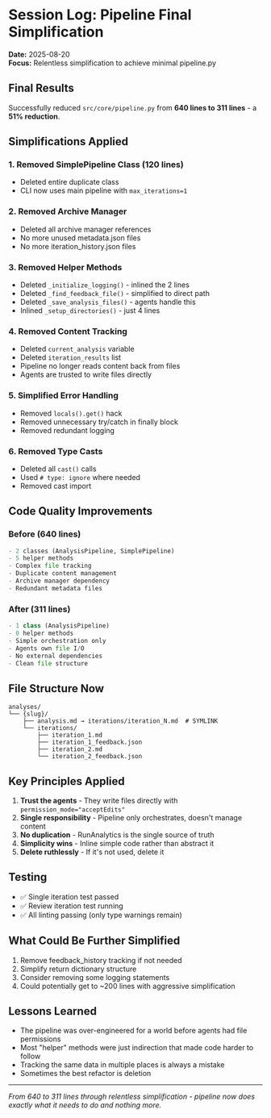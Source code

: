 # Session Log: Pipeline Final Simplification

**Date:** 2025-08-20  
**Focus:** Relentless simplification to achieve minimal pipeline.py

## Final Results

Successfully reduced `src/core/pipeline.py` from **640 lines to 311 lines** - a **51% reduction**.

## Simplifications Applied

### 1. Removed SimplePipeline Class (120 lines)

- Deleted entire duplicate class
- CLI now uses main pipeline with `max_iterations=1`

### 2. Removed Archive Manager

- Deleted all archive manager references
- No more unused metadata.json files
- No more iteration_history.json files

### 3. Removed Helper Methods

- Deleted `_initialize_logging()` - inlined the 2 lines
- Deleted `_find_feedback_file()` - simplified to direct path
- Deleted `_save_analysis_files()` - agents handle this
- Inlined `_setup_directories()` - just 4 lines

### 4. Removed Content Tracking

- Deleted `current_analysis` variable
- Deleted `iteration_results` list
- Pipeline no longer reads content back from files
- Agents are trusted to write files directly

### 5. Simplified Error Handling

- Removed `locals().get()` hack
- Removed unnecessary try/catch in finally block
- Removed redundant logging

### 6. Removed Type Casts

- Deleted all `cast()` calls
- Used `# type: ignore` where needed
- Removed cast import

## Code Quality Improvements

### Before (640 lines)

```python
- 2 classes (AnalysisPipeline, SimplePipeline)
- 5 helper methods
- Complex file tracking
- Duplicate content management
- Archive manager dependency
- Redundant metadata files
```

### After (311 lines)

```python
- 1 class (AnalysisPipeline)
- 0 helper methods
- Simple orchestration only
- Agents own file I/O
- No external dependencies
- Clean file structure
```

## File Structure Now

```
analyses/
└── {slug}/
    ├── analysis.md → iterations/iteration_N.md  # SYMLINK
    └── iterations/
        ├── iteration_1.md
        ├── iteration_1_feedback.json
        ├── iteration_2.md
        └── iteration_2_feedback.json
```

## Key Principles Applied

1. **Trust the agents** - They write files directly with `permission_mode="acceptEdits"`
2. **Single responsibility** - Pipeline only orchestrates, doesn't manage content
3. **No duplication** - RunAnalytics is the single source of truth
4. **Simplicity wins** - Inline simple code rather than abstract it
5. **Delete ruthlessly** - If it's not used, delete it

## Testing

- ✅ Single iteration test passed
- ✅ Review iteration test running
- ✅ All linting passing (only type warnings remain)

## What Could Be Further Simplified

1. Remove feedback_history tracking if not needed
2. Simplify return dictionary structure
3. Consider removing some logging statements
4. Could potentially get to ~200 lines with aggressive simplification

## Lessons Learned

- The pipeline was over-engineered for a world before agents had file permissions
- Most "helper" methods were just indirection that made code harder to follow
- Tracking the same data in multiple places is always a mistake
- Sometimes the best refactor is deletion

---

*From 640 to 311 lines through relentless simplification - pipeline now does exactly what it needs to do and nothing more.*
